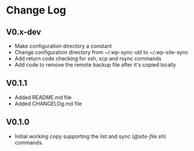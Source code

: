 # Change Log

## V0.x-dev
- Make configuration directory a constant
- Change configuration directory from ~/.wp-sync-util to ~/.wp-site-sync
- Add return code checking for ssh, scp and rsync commands
- Add code to remove the remote backup file after it's copied locally

## V0.1.1
- Added README.md file
- Added CHANGELOg.md file

## V0.1.0

- Initial working copy supporting the *list* and sync (*@site-file.sh*) commands.